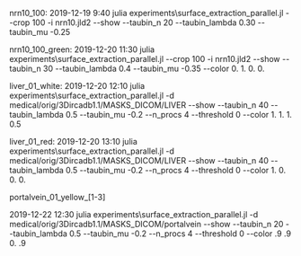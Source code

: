 nrn10_100:
2019-12-19 9:40
julia experiments\surface_extraction_parallel.jl --crop 100 -i nrn10.jld2 --show --taubin_n 20 --taubin_lambda 0.30 --taubin_mu -0.25

nrn10_100_green:
2019-12-20 11:30
julia experiments\surface_extraction_parallel.jl --crop 100 -i nrn10.jld2 --show --taubin_n 30 --taubin_lambda 0.4 --taubin_mu -0.35 --color 0. 1. 0. 0.

liver_01_white:
2019-12-20 12:10
julia experiments\surface_extraction_parallel.jl -d medical/orig/3Dircadb1.1/MASKS_DICOM/LIVER --show --taubin_n 40 --taubin_lambda 0.5 --taubin_mu -0.2 --n_procs 4 --threshold 0 --color 1. 1. 1. 0.5

liver_01_red:
2019-12-20 13:10
julia experiments\surface_extraction_parallel.jl -d medical/orig/3Dircadb1.1/MASKS_DICOM/LIVER --show --taubin_n 40 --taubin_lambda 0.5 --taubin_mu -0.2 --n_procs 4 --threshold 0 --color 1. 0. 0. 0.

portalvein_01_yellow_[1-3]
<!-- 2019-12-22 11:10 -->
2019-12-22 12:30
julia experiments\surface_extraction_parallel.jl -d medical/orig/3Dircadb1.1/MASKS_DICOM/portalvein --show --taubin_n 20 --taubin_lambda 0.5 --taubin_mu -0.2 --n_procs 4 --threshold 0 --color .9 .9 0. .9
